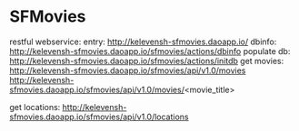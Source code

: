 # SFMovies
restful webservice:
entry:
    http://kelevensh-sfmovies.daoapp.io/
dbinfo:
    http://kelevensh-sfmovies.daoapp.io/sfmovies/actions/dbinfo
populate db:
    http://kelevensh-sfmovies.daoapp.io/sfmovies/actions/initdb
get movies:
   http://kelevensh-sfmovies.daoapp.io/sfmovies/api/v1.0/movies
	 http://kelevensh-sfmovies.daoapp.io/sfmovies/api/v1.0/movies/<movie_title>

get locations:
   http://kelevensh-sfmovies.daoapp.io/sfmovies/api/v1.0/locations
